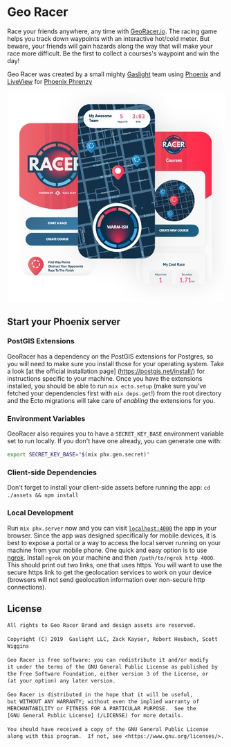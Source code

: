 # Geo Racer

Race your friends anywhere, any time with [GeoRacer.io](https://georacer.io/). The racing game helps you track down waypoints with an interactive hot/cold meter. But beware, your friends will gain hazards along the way that will make your race more difficult. Be the first to collect a courses's waypoint and win the day!

Geo Racer was created by a small mighty [Gaslight](https://teamgaslight.com/) team using [Phoenix](https://phoenixframework.org/) and [LiveView](https://github.com/phoenixframework/phoenix_live_view) for [Phoenix Phrenzy](https://phoenixphrenzy.com)

<img src="/assets/static/images/georacer-screens.png"  alt="Geo Racer App" width="550px" />

## Start your Phoenix server

### PostGIS Extensions
GeoRacer has a dependency on the PostGIS extensions for Postgres, so you will need to make sure you install those for your operating system. Take a look [at the official installation page] (https://postgis.net/install/) for instructions specific to your machine. Once you have the extensions installed, you should be able to run `mix ecto.setup` (make sure you've fetched your dependencies first with `mix deps.get`!) from the root directory and the Ecto migrations will take care of _enabling_ the extensions for you.

### Environment Variables
GeoRacer also requires you to have a `SECRET_KEY_BASE` environment variable set to run locally. If you don't have one already, you can generate one with:
```bash
export SECRET_KEY_BASE="$(mix phx.gen.secret)"
```

### Client-side Dependencies
Don't forget to install your client-side assets before running the app: `cd ./assets && npm install`

### Local Development
Run `mix phx.server` now and you can visit [`localhost:4000`](http://localhost:4000) the app in your browser.
Since the app was designed specifically for mobile devices, it is best to expose a portal or a way to access
the local server running on your machine from your mobile phone. One quick and easy option is to use [ngrok](https://ngrok.com/download).
Install `ngrok` on your machine and then `/path/to/ngrok http 4000`. This should print out two links, one that uses https.
You will want to use the secure https link to get the geolocation services to work on your device (browsers will not send
geolocation information over non-secure http connections).

## License
    All rights to Geo Racer Brand and design assets are reserved.

    Copyright (C) 2019  Gaslight LLC, Zack Kayser, Robert Heubach, Scott Wiggins

    Geo Racer is free software: you can redistribute it and/or modify
    it under the terms of the GNU General Public License as published by
    the Free Software Foundation, either version 3 of the License, or
    (at your option) any later version.

    Geo Racer is distributed in the hope that it will be useful,
    but WITHOUT ANY WARRANTY; without even the implied warranty of
    MERCHANTABILITY or FITNESS FOR A PARTICULAR PURPOSE.  See the
    [GNU General Public License] (/LICENSE) for more details.

    You should have received a copy of the GNU General Public License
    along with this program.  If not, see <https://www.gnu.org/licenses/>.